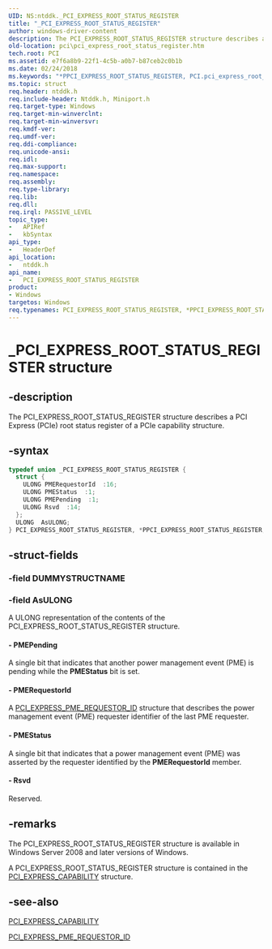```yaml
---
UID: NS:ntddk._PCI_EXPRESS_ROOT_STATUS_REGISTER
title: "_PCI_EXPRESS_ROOT_STATUS_REGISTER"
author: windows-driver-content
description: The PCI_EXPRESS_ROOT_STATUS_REGISTER structure describes a PCI Express (PCIe) root status register of a PCIe capability structure.
old-location: pci\pci_express_root_status_register.htm
tech.root: PCI
ms.assetid: e7f6a8b9-22f1-4c5b-a0b7-b87ceb2c0b1b
ms.date: 02/24/2018
ms.keywords: "*PPCI_EXPRESS_ROOT_STATUS_REGISTER, PCI.pci_express_root_status_register, PCI_EXPRESS_ROOT_STATUS_REGISTER, PCI_EXPRESS_ROOT_STATUS_REGISTER union [Buses], PPCI_EXPRESS_ROOT_STATUS_REGISTER, PPCI_EXPRESS_ROOT_STATUS_REGISTER union pointer [Buses], _PCI_EXPRESS_ROOT_STATUS_REGISTER, ntddk/PCI_EXPRESS_ROOT_STATUS_REGISTER, ntddk/PPCI_EXPRESS_ROOT_STATUS_REGISTER, pci_struct_ff3a211f-421b-41f3-9250-d658636bfe49.xml"
ms.topic: struct
req.header: ntddk.h
req.include-header: Ntddk.h, Miniport.h
req.target-type: Windows
req.target-min-winverclnt:
req.target-min-winversvr:
req.kmdf-ver:
req.umdf-ver:
req.ddi-compliance:
req.unicode-ansi:
req.idl:
req.max-support:
req.namespace:
req.assembly:
req.type-library:
req.lib:
req.dll:
req.irql: PASSIVE_LEVEL
topic_type:
-	APIRef
-	kbSyntax
api_type:
-	HeaderDef
api_location:
-	ntddk.h
api_name:
-	PCI_EXPRESS_ROOT_STATUS_REGISTER
product:
- Windows
targetos: Windows
req.typenames: PCI_EXPRESS_ROOT_STATUS_REGISTER, *PPCI_EXPRESS_ROOT_STATUS_REGISTER
---
```


# _PCI_EXPRESS_ROOT_STATUS_REGISTER structure


## -description


The PCI_EXPRESS_ROOT_STATUS_REGISTER structure describes a PCI Express (PCIe) root status register of a PCIe capability structure.


## -syntax


```cpp
typedef union _PCI_EXPRESS_ROOT_STATUS_REGISTER {
  struct {
    ULONG PMERequestorId  :16;
    ULONG PMEStatus  :1;
    ULONG PMEPending  :1;
    ULONG Rsvd  :14;
  };
  ULONG  AsULONG;
} PCI_EXPRESS_ROOT_STATUS_REGISTER, *PPCI_EXPRESS_ROOT_STATUS_REGISTER;
```


## -struct-fields




### -field DUMMYSTRUCTNAME




### -field AsULONG

A ULONG representation of the contents of the PCI_EXPRESS_ROOT_STATUS_REGISTER structure.


#### - PMEPending

A single bit that indicates that another power management event (PME) is pending while the <b>PMEStatus</b> bit is set.


#### - PMERequestorId

A <a href="https://msdn.microsoft.com/library/windows/hardware/ff537471">PCI_EXPRESS_PME_REQUESTOR_ID</a> structure that describes the power management event (PME) requester identifier of the last PME requester.


#### - PMEStatus

A single bit that indicates that a power management event (PME) was asserted by the requester identified by the <b>PMERequestorId</b> member.


#### - Rsvd

Reserved.


## -remarks



The PCI_EXPRESS_ROOT_STATUS_REGISTER structure is available in Windows Server 2008 and later versions of Windows.

A PCI_EXPRESS_ROOT_STATUS_REGISTER structure is contained in the <a href="https://msdn.microsoft.com/library/windows/hardware/ff537460">PCI_EXPRESS_CAPABILITY</a> structure.




## -see-also

<a href="https://msdn.microsoft.com/library/windows/hardware/ff537460">PCI_EXPRESS_CAPABILITY</a>



<a href="https://msdn.microsoft.com/library/windows/hardware/ff537471">PCI_EXPRESS_PME_REQUESTOR_ID</a>



 

 


